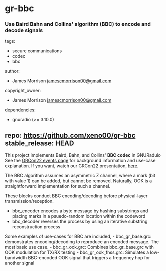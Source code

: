 # gr-bbc  
### Use Baird Bahn and Collins' algorithm (BBC) to encode and decode signals
tags:    
  - secure communications   
  - codec   
  - bbc   
  
author:    
  - James Morrison <jamescmorrison00@gmail.com>  

copyright_owner:  
  - James Morrison <jamescmorrison00@gmail.com>  

dependencies:   
  - gnuradio (>= 3.10.0)  

repo: https://github.com/xeno00/gr-bbc   
stable_release: HEAD    
---


This project implements Baird, Bahn, and Collins' **BBC codec** in GNURaduio
See the [GRCon22 events page](https://events.gnuradio.org/event/18/contributions/278/) for background information and use-case explanation.
If you want, watch our GRCon22 presentation, [here](https://youtu.be/I3QmZwdsavE&t=7h38m45s).

The BBC algorithm assumes an asymmetric Z channel, where a mark (bit with value 1) can be added, but cannot be removed. Naturally, OOK is a straightforward implementation for such a channel. 

These blocks conduct BBC encoding/decoding before physical-layer transmission/reception. 

* bbc_encoder encodes a byte message by hashing substrings and placing marks in a psuedo-random location within the codeword
* bbc_decoder reverses the process by using an iterative substring reconstruction process


Some examples of use-cases for BBC are included,
    - bbc_gr_base.grc:     demonstrates encoding/decoding to reproduce an encoded message.
                           The most basic use case.
    - bbc_gr_ook.grc:      Combines bbc_gr_base.grc with OOK modulation for TX/RX testing
    - bbc_gr_ook_fhss.grc: Simulates a low-bandwidth BBC-encoded OOK signal that triggers a 
                           frequency hop for another signal
